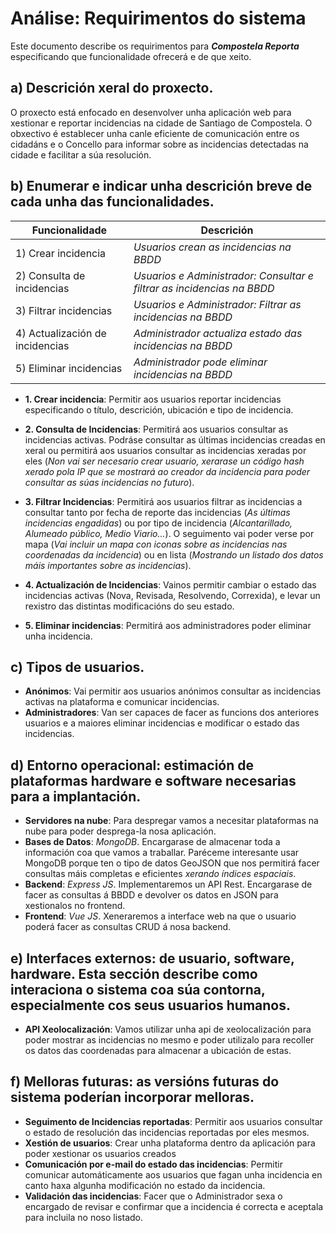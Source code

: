 # Análise: Requirimentos do sistema
Este documento describe os requirimentos para ***Compostela Reporta*** especificando que funcionalidade ofrecerá e de que xeito.

## a) Descrición xeral do proxecto.
O proxecto está enfocado en desenvolver unha aplicación web para xestionar e reportar incidencias na cidade de Santiago de Compostela. O obxectivo é establecer unha canle eficiente de comunicación entre os cidadáns e o Concello para informar sobre as incidencias detectadas na cidade e facilitar a súa resolución.

## b) Enumerar e indicar unha descrición breve de cada unha das funcionalidades. 
| Funcionalidade                       | Descrición                                                            |
|--------------------------------------|-----------------------------------------------------------------------|
| 1) Crear incidencia                  | *Usuarios crean as incidencias na BBDD*                               |
| 2) Consulta de incidencias           | *Usuarios e Administrador: Consultar e filtrar as incidencias na BBDD*|
| 3) Filtrar incidencias               | *Usuarios e Administrador: Filtrar as incidencias na BBDD*            |
| 4) Actualización de incidencias      | *Administrador actualiza estado das incidencias na BBDD*              | 
| 5) Eliminar incidencias              | *Administrador pode eliminar incidencias na BBDD*                     |

- **1. Crear incidencia**: Permitir aos usuarios reportar incidencias especificando o título, descrición, ubicación e tipo de incidencia.

- **2. Consulta de Incidencias**: 
Permitirá aos usuarios consultar as incidencias activas. Podráse consultar as últimas incidencias creadas en xeral ou permitirá aos usuarios consultar as incidencias xeradas por eles (*Non vai ser necesario crear usuario, xerarase un código hash xerado pola IP que se mostrará ao creador da incidencia para poder consultar as súas incidencias no futuro*).

- **3. Filtrar Incidencias**: 
Permitirá aos usuarios filtrar as incidencias a consultar tanto por fecha de reporte das incidencias (*As últimas incidencias engadidas*) ou por tipo de incidencia (*Alcantarillado, Alumeado público, Medio Viario...*). 
O seguimento vai poder verse por mapa (*Vai incluir un mapa con iconas sobre as incidencias nas coordenadas da incidencia*) ou en lista (*Mostrando un listado dos datos máis importantes sobre as incidencias*).

- **4. Actualización de Incidencias**: Vainos permitir cambiar o estado das incidencias activas (Nova, Revisada, Resolvendo, Correxida), e levar un rexistro das distintas modificacións do seu estado.

- **5. Eliminar incidencias**:
Permitirá aos administradores poder eliminar unha incidencia.

## c) Tipos de usuarios.
- **Anónimos**: Vai permitir aos usuarios anónimos consultar as incidencias activas na plataforma e comunicar incidencias.
- **Administradores**: Van ser capaces de facer as funcions dos anteriores usuarios e a maiores eliminar incidencias e modificar o estado das incidencias. 

## d) Entorno operacional: estimación de plataformas hardware e software necesarias para a implantación.
- **Servidores na nube**: Para despregar vamos a necesitar plataformas na nube para poder desprega-la nosa aplicación.
- **Bases de Datos**: *MongoDB*. Encargarase de almacenar toda a información coa que vamos a traballar. Paréceme interesante usar MongoDB porque ten o tipo de datos GeoJSON que nos permitirá facer consultas máis completas e eficientes *xerando índices espaciais*.
- **Backend**: *Express JS*. Implementaremos un API Rest. Encargarase de facer as consultas á BBDD e devolver os datos en JSON para xestionalos no frontend.
- **Frontend**:  *Vue JS*. Xeneraremos a interface web na que o usuario poderá facer as consultas CRUD á nosa backend. 

## e) Interfaces externos: de usuario, software, hardware. Esta sección describe como interaciona o sistema coa súa contorna, especialmente cos seus usuarios humanos.

- **API Xeolocalización**: Vamos utilizar unha api de xeolocalización para poder mostrar as incidencias no mesmo e poder utilizalo para recoller os datos das coordenadas para almacenar a ubicación de estas. 

## f) Melloras futuras: as versións futuras do sistema poderían incorporar melloras.
- **Seguimento de Incidencias reportadas**: Permitir aos usuarios consultar o estado de resolución das incidencias reportadas por eles mesmos.
- **Xestión de usuarios**: Crear unha plataforma dentro da aplicación para poder xestionar os usuarios creados
- **Comunicación por e-mail do estado das incidencias**: Permitir comunicar automáticamente aos usuarios que fagan unha incidencia en canto haxa algunha modificación no estado da incidencia.
- **Validación das incidencias**: Facer que o Administrador sexa o encargado de revisar e confirmar que a incidencia é correcta e aceptala para incluila no noso listado.

